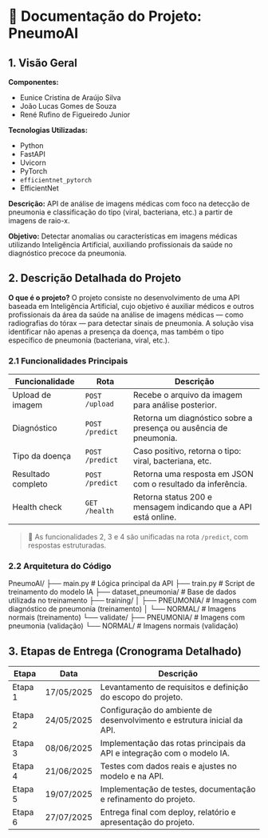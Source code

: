 # 📄 Documentação do Projeto: PneumoAI

## 1. Visão Geral

**Componentes:**

* Eunice Cristina de Araújo Silva
* João Lucas Gomes de Souza
* René Rufino de Figueiredo Junior

**Tecnologias Utilizadas:**

* Python
* FastAPI
* Uvicorn
* PyTorch
* `efficientnet_pytorch`
* EfficientNet

**Descrição:**
API de análise de imagens médicas com foco na detecção de pneumonia e classificação do tipo (viral, bacteriana, etc.) a partir de imagens de raio-x.

**Objetivo:**
Detectar anomalias ou características em imagens médicas utilizando Inteligência Artificial, auxiliando profissionais da saúde no diagnóstico precoce da pneumonia.


## 2. Descrição Detalhada do Projeto

**O que é o projeto?**
O projeto consiste no desenvolvimento de uma API baseada em Inteligência Artificial, cujo objetivo é auxiliar médicos e outros profissionais da área da saúde na análise de imagens médicas — como radiografias do tórax — para detectar sinais de pneumonia. A solução visa identificar não apenas a presença da doença, mas também o tipo específico de pneumonia (bacteriana, viral, etc.).

### 2.1 Funcionalidades Principais

| **Funcionalidade** | **Rota**        | **Descrição**                                                     |
| ------------------ | --------------- | ----------------------------------------------------------------- |
| Upload de imagem   | `POST /upload`  | Recebe o arquivo da imagem para análise posterior.                |
| Diagnóstico        | `POST /predict` | Retorna um diagnóstico sobre a presença ou ausência de pneumonia. |
| Tipo da doença     | `POST /predict` | Caso positivo, retorna o tipo: viral, bacteriana, etc.            |
| Resultado completo | `POST /predict` | Retorna uma resposta em JSON com o resultado da inferência.       |
| Health check       | `GET /health`   | Retorna status 200 e mensagem indicando que a API está online.    |

> 🔁 As funcionalidades 2, 3 e 4 são unificadas na rota `/predict`, com respostas estruturadas.



### 2.2 Arquitetura do Código


PneumoAI/
├── main.py               # Lógica principal da API
├── train.py              # Script de treinamento do modelo IA
├── dataset_pneumonia/    # Base de dados utilizada no treinamento
├── training/
│   ├── PNEUMONIA/        # Imagens com diagnóstico de pneumonia (treinamento)
│   └── NORMAL/           # Imagens normais (treinamento)
└── validate/
    ├── PNEUMONIA/        # Imagens com pneumonia (validação)
    └── NORMAL/           # Imagens normais (validação)


## 3. Etapas de Entrega (Cronograma Detalhado)

| **Etapa** | **Data**   | **Descrição**                                                           |
| --------- | ---------- | ----------------------------------------------------------------------- |
| Etapa 1   | 17/05/2025 | Levantamento de requisitos e definição do escopo do projeto.            |
| Etapa 2   | 24/05/2025 | Configuração do ambiente de desenvolvimento e estrutura inicial da API. |
| Etapa 3   | 08/06/2025 | Implementação das rotas principais da API e integração com o modelo IA. |
| Etapa 4   | 21/06/2025 | Testes com dados reais e ajustes no modelo e na API.                    |
| Etapa 5   | 19/07/2025 | Implementação de testes, documentação e refinamento do projeto.         |
| Etapa 6   | 27/07/2025 | Entrega final com deploy, relatório e apresentação do projeto.          |
